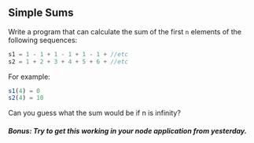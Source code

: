 ## Simple Sums 

Write a program that can calculate the sum of the first `n` elements of the following sequences:

```js
s1 = 1 - 1 + 1 - 1 + 1 - 1 + //etc
s2 = 1 + 2 + 3 + 4 + 5 + 6 + //etc
```
For example:

```js
s1(4) = 0
s2(4) = 10
```

Can you guess what the sum would be if n is infinity?

##### Bonus: Try to get this working in your node application from yesterday.